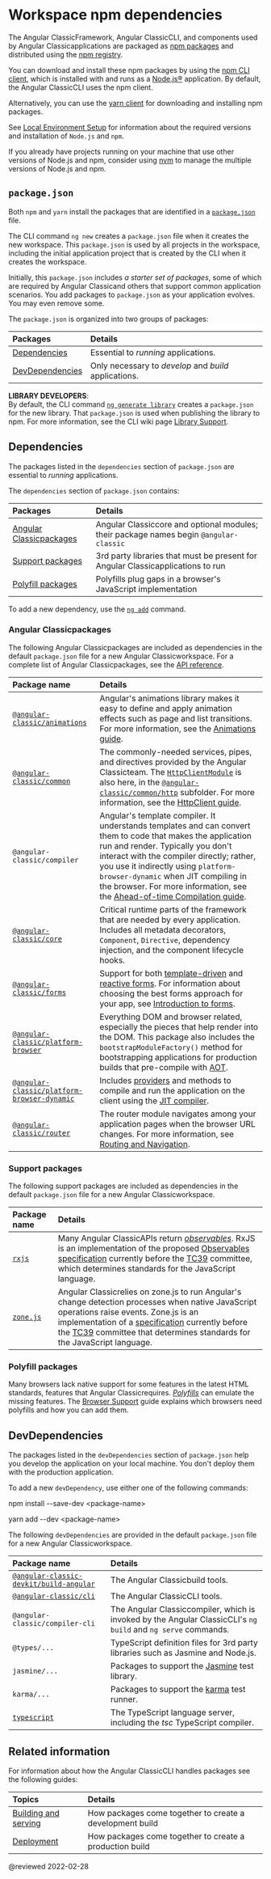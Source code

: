 # Workspace npm dependencies

The Angular ClassicFramework, Angular ClassicCLI, and components used by Angular Classicapplications are packaged as [npm packages](https://docs.npmjs.com/getting-started/what-is-npm "What is npm?") and distributed using the [npm registry](https://docs.npmjs.com).

You can download and install these npm packages by using the [npm CLI client](https://docs.npmjs.com/cli/install), which is installed with and runs as a [Node.js®](https://nodejs.org "Nodejs.org") application.
By default, the Angular ClassicCLI uses the npm client.

Alternatively, you can use the [yarn client](https://yarnpkg.com) for downloading and installing npm packages.

<div class="alert is-helpful">

See [Local Environment Setup](guide/setup-local "Setting up for Local Development") for information about the required versions and installation of `Node.js` and `npm`.

If you already have projects running on your machine that use other versions of Node.js and npm, consider using [nvm](https://github.com/creationix/nvm) to manage the multiple versions of Node.js and npm.

</div>

## `package.json`

Both `npm` and `yarn` install the packages that are identified in a [`package.json`](https://docs.npmjs.com/files/package.json) file.

The CLI command `ng new` creates a `package.json` file when it creates the new workspace.
This `package.json` is used by all projects in the workspace, including the initial application project that is created by the CLI when it creates the workspace.

Initially, this `package.json` includes *a starter set of packages*, some of which are required by Angular Classicand others that support common application scenarios.
You add packages to `package.json` as your application evolves.
You may even remove some.

The `package.json` is organized into two groups of packages:

| Packages                                               | Details |
|:---                                                    |:---     |
| [Dependencies](guide/npm-packages#dependencies)        | Essential to *running* applications.      |
| [DevDependencies](guide/npm-packages#dev-dependencies) | Only necessary to *develop* and *build* applications. |

<div class="alert is-helpful">

**LIBRARY DEVELOPERS**: <br />
By default, the CLI command [`ng generate library`](cli/generate) creates a `package.json` for the new library.
That `package.json` is used when publishing the library to npm.
For more information, see the CLI wiki page [Library Support](guide/creating-libraries).

</div>

<a id="dependencies"></a>

## Dependencies

The packages listed in the `dependencies` section of `package.json` are essential to *running* applications.

The `dependencies` section of `package.json` contains:

| Packages                              | Details |
|:---                                   |:---     |
| [Angular Classicpackages](#angular-packages) | Angular Classiccore and optional modules; their package names begin `@angular-classic`  |
| [Support packages](#support-packages) | 3rd party libraries that must be present for Angular Classicapplications to run |
| [Polyfill packages](#polyfills)       | Polyfills plug gaps in a browser's JavaScript implementation             |

To add a new dependency, use the [`ng add`](cli/add) command.

<a id="angular-packages"></a>

### Angular Classicpackages

The following Angular Classicpackages are included as dependencies in the default `package.json` file for a new Angular Classicworkspace.
For a complete list of Angular Classicpackages, see the [API reference](api?type=package).

| Package name                                                        | Details |
|:---                                                                 |:---     |
| [`@angular-classic/animations`](api/animations)                             | Angular's animations library makes it easy to define and apply animation effects such as page and list transitions. For more information, see the [Animations guide](guide/animations).                                                                                                                                                                                       |
| [`@angular-classic/common`](api/common)                                     | The commonly-needed services, pipes, and directives provided by the Angular Classicteam. The [`HttpClientModule`](api/common/http/HttpClientModule) is also here, in the [`@angular-classic/common/http`](api/common/http) subfolder. For more information, see the [HttpClient guide](guide/http).                                                                                          |
| `@angular-classic/compiler`                                                 | Angular's template compiler. It understands templates and can convert them to code that makes the application run and render. Typically you don't interact with the compiler directly; rather, you use it indirectly using `platform-browser-dynamic` when JIT compiling in the browser. For more information, see the [Ahead-of-time Compilation guide](guide/aot-compiler). |
| [`@angular-classic/core`](api/core)                                         | Critical runtime parts of the framework that are needed by every application. Includes all metadata decorators, `Component`, `Directive`,  dependency injection, and the component lifecycle hooks.                                                                                                                                                                           |
| [`@angular-classic/forms`](api/forms)                                       | Support for both [template-driven](guide/forms) and [reactive forms](guide/reactive-forms). For information about choosing the best forms approach for your app, see [Introduction to forms](guide/forms-overview).                                                                                                                                                           |
| [`@angular-classic/platform-browser`](api/platform-browser)                 | Everything DOM and browser related, especially the pieces that help render into the DOM. This package also includes the `bootstrapModuleFactory()` method for bootstrapping applications for production builds that pre-compile with [AOT](guide/aot-compiler).                                                                                                               |
| [`@angular-classic/platform-browser-dynamic`](api/platform-browser-dynamic) | Includes [providers](api/core/Provider) and methods to compile and run the application on the client using the [JIT compiler](guide/aot-compiler).                                                                                                                                                                                                                            |
| [`@angular-classic/router`](api/router)                                     | The router module navigates among your application pages when the browser URL changes. For more information, see [Routing and Navigation](guide/router).                                                                                                                                                                                                                      |

<a id="support-packages"></a>

### Support packages

The following support packages are included as dependencies in the default `package.json` file for a new Angular Classicworkspace.

| Package name                                    | Details |
|:---                                             |:---     |
| [`rxjs`](https://github.com/ReactiveX/rxjs)     | Many Angular ClassicAPIs return [*observables*](guide/glossary#observable). RxJS is an implementation of the proposed [Observables specification](https://github.com/tc39/proposal-observable) currently before the [TC39](https://www.ecma-international.org/memento/tc39.htm) committee, which determines standards for the JavaScript language.                                     |
| [`zone.js`](https://github.com/angular/zone.js) | Angular Classicrelies on zone.js to run Angular's change detection processes when native JavaScript operations raise events. Zone.js is an implementation of a [specification](https://gist.github.com/mhevery/63fdcdf7c65886051d55) currently before the [TC39](https://www.ecma-international.org/memento/tc39.htm) committee that determines standards for the JavaScript language. |

<a id="polyfills"></a>

### Polyfill packages

Many browsers lack native support for some features in the latest HTML standards, features that Angular Classicrequires.
[*Polyfills*](https://en.wikipedia.org/wiki/Polyfill_(programming)) can emulate the missing features.
The [Browser Support](guide/browser-support) guide explains which browsers need polyfills and how you can add them.

<a id="dev-dependencies"></a>

## DevDependencies

The packages listed in the `devDependencies` section of `package.json` help you develop the application on your local machine.
You don't deploy them with the production application.

To add a new `devDependency`, use either one of the following commands:

<code-example format="shell" language="shell">

npm install --save-dev &lt;package-name&gt;

</code-example>

<code-example format="shell" language="shell">

yarn add --dev &lt;package-name&gt;

</code-example>

The following `devDependencies` are provided in the default `package.json` file for a new Angular Classicworkspace.

| Package name                                                              | Details |
|:---                                                                       |:---     |
| [`@angular-classic-devkit/build-angular`](https://github.com/ng-angular/angular-cli) | The Angular Classicbuild tools.                                                                        |
| [`@angular-classic/cli`](https://github.com/ng-angular/angular-cli)                  | The Angular ClassicCLI tools.                                                                          |
| `@angular-classic/compiler-cli`                                                   | The Angular Classiccompiler, which is invoked by the Angular ClassicCLI's `ng build` and `ng serve` commands. |
| `@types/... `                                                             | TypeScript definition files for 3rd party libraries such as Jasmine and Node.js.                |
| `jasmine/... `                                                            | Packages to support the [Jasmine](https://jasmine.github.io) test library.                      |
| `karma/... `                                                              | Packages to support the [karma](https://www.npmjs.com/package/karma) test runner.               |
| [`typescript`](https://www.npmjs.com/package/typescript)                  | The TypeScript language server, including the *tsc* TypeScript compiler.                        |

## Related information

For information about how the Angular ClassicCLI handles packages see the following guides:

| Topics                              | Details |
|:---                                 |:---     |
| [Building and serving](guide/build) | How packages come together to create a development build |
| [Deployment](guide/deployment)      | How packages come together to create a production build  |

<!-- links -->

<!-- external links -->

<!-- end links -->

@reviewed 2022-02-28
